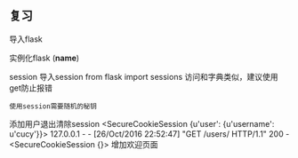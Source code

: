 ## 复习

导入flask

实例化flask (__name__)


session
    导入session
    from flask import  sessions
    访问和字典类似，建议使用get防止报错
    
    使用session需要随机的秘钥

添加用户退出清除session
    <SecureCookieSession {u'user': {u'username': u'cucy'}}>
    127.0.0.1 - - [26/Oct/2016 22:52:47] "GET /users/ HTTP/1.1" 200 -
    <SecureCookieSession {}>
增加欢迎页面

